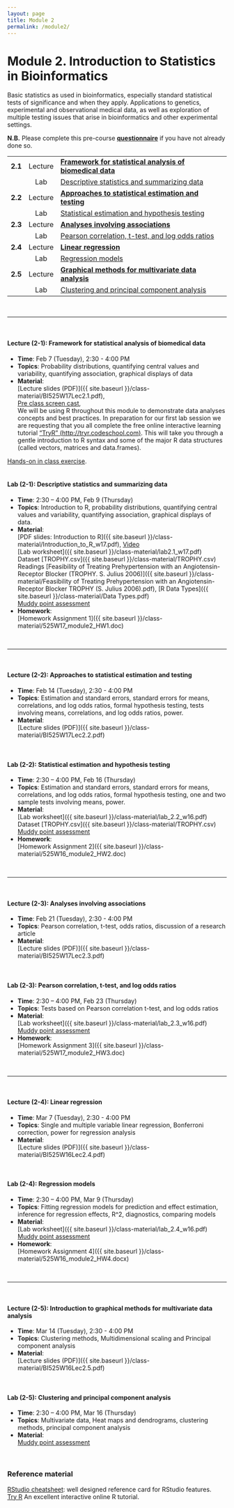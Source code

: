 ```yaml
---
layout: page
title: Module 2
permalink: /module2/
---
```



# Module 2. Introduction to Statistics in Bioinformatics

Basic statistics as used in bioinformatics, especially standard statistical tests of significance and when they apply. Applications to genetics, experimental and observational medical data, as well as exploration of multiple testing issues that arise in bioinformatics and other experimental settings.  


  
**N.B.**  Please complete this pre-course [**questionnaire**](http://tinyurl.com/bioinf525-questions) if you have not already done so. 




|         |           |                          | 
| :-----: |:---------:| :----------------------- | 
| **2.1** | Lecture  | [**Framework for statistical analysis of biomedical data**](#2.1) | 
|         | Lab | [Descriptive statistics and summarizing data](#2.1) | 
| **2.2** | Lecture | [**Approaches to statistical estimation and testing**](#2.2)  | 
|         | Lab | [Statistical estimation and hypothesis testing](#2.2)  | 
| **2.3** | Lecture | [**Analyses involving associations**](#2.3)   | 
|         | Lab | [Pearson correlation, t-test, and log odds ratios](#2.3) | 
| **2.4** | Lecture | [**Linear regression**](#2.4)                 | 
|         | Lab | [Regression models](#2.4)  | 
| **2.5** | Lecture | [**Graphical methods for multivariate data analysis**](#2.5) | 
|         | Lab | [Clustering and principal component analysis](#2.5)  | 


<br>

---
<a name="2.1"></a>
<br>

#### Lecture (2-1): **Framework for statistical analysis of biomedical data**
- **Time**: 		Feb 7 (Tuesday), 2:30 - 4:00 PM
- **Topics**: 
Probability distributions, quantifying central values and variability, quantifying association, graphical displays of data
- **Material**:  
[Lecture slides (PDF)]({{ site.baseurl }}/class-material/BI525W17Lec2.1.pdf),  
[Pre class screen cast](https://vimeo.com/151178510),  
We will be using R throughout this module to demonstrate data analyses concepts and best practices.  In preparation for our first lab session we are requesting that you all complete the free online interactive learning tutorial [“TryR” (http://tryr.codeschool.com)](http://tryr.codeschool.com).  This will take you through a gentle introduction to R syntax and some of the major R data structures (called vectors, matrices and data.frames).  


<script async class="speakerdeck-embed" data-id="95cf77439df54785a9716718af8d05a0" data-ratio="1.33333333333333" src="//speakerdeck.com/assets/embed.js"></script>

[Hands-on in class exercise](https://github.com/bioboot/web-2016/blob/gh-pages/class-material/R_basics.md).  
<br>

#### Lab (2-1): 	**Descriptive statistics and summarizing data**
- **Time**: 		2:30 – 4:00 PM, Feb 9 (Thursday)
- **Topics**:
Introduction to R, probability distributions, quantifying central values and variability, quantifying association, graphical displays of data.
- **Material**:  
[PDF slides: Introduction to R]({{ site.baseurl }}/class-material/Introduction_to_R_w17.pdf), [Video](https://www.youtube.com/watch?v=BlFUKYwwksk)  
[Lab worksheet]({{ site.baseurl }}/class-material/lab2.1_w17.pdf)  
Dataset [TROPHY.csv]({{ site.baseurl }}/class-material/TROPHY.csv)  
Readings [Feasibility of Treating Prehypertension with an Angiotensin-Receptor Blocker (TROPHY. S. Julius 2006)]({{ site.baseurl }}/class-material/Feasibility of Treating Prehypertension with an Angiotensin-Receptor Blocker TROPHY (S. Julius 2006).pdf), [R Data Types]({{ site.baseurl }}/class-material/Data Types.pdf)  
[Muddy point assessment](https://docs.google.com/forms/d/1cMIZVNnQj5YUmo_Dl3hPqg4bPx3tP0LoKkqj5WpzP6k/viewform)  
- **Homework**:  
[Homework Assignment 1]({{ site.baseurl }}/class-material/525W17_module2_HW1.doc)  

<br>

---
<a name="2.2"></a>
<br>


#### Lecture (2-2): **Approaches to statistical estimation and testing**
- **Time**: 		Feb 14 (Tuesday), 2:30 - 4:00 PM
- **Topics**:
Estimation and standard errors, standard errors for means, correlations, and log odds ratios, formal hypothesis testing, tests involving means, correlations, and log odds ratios, power.
- **Material**:  
[Lecture slides (PDF)]({{ site.baseurl }}/class-material/BI525W17Lec2.2.pdf)  

<br>

#### Lab (2-2): 	**Statistical estimation and hypothesis testing**
- **Time**: 		2:30 – 4:00 PM, Feb 16 (Thursday)
- **Topics**: 
Estimation and standard errors, standard errors for means, correlations, and log odds ratios, formal hypothesis testing, one and two sample tests involving means, power.
- **Material**:  
[Lab worksheet]({{ site.baseurl }}/class-material/lab_2.2_w16.pdf)  
Dataset [TROPHY.csv]({{ site.baseurl }}/class-material/TROPHY.csv)  
[Muddy point assessment](https://docs.google.com/forms/d/1pBpHR8kFX4YKklD1Vzha0UgEYqRs3povnH47HrFk7fM/viewform)  
- **Homework**:  
[Homework Assignment 2]({{ site.baseurl }}/class-material/525W16_module2_HW2.doc)  


<br>

---
<a name="2.3"></a>
<br>

#### Lecture (2-3): **Analyses involving associations**
- **Time**: 		Feb 21 (Tuesday), 2:30 - 4:00 PM
- **Topics**:
Pearson correlation, t-test, odds ratios, discussion of a research article
- **Material**:  
[Lecture slides (PDF)]({{ site.baseurl }}/class-material/BI525W17Lec2.3.pdf)  

<br>

#### Lab (2-3): 	**Pearson correlation, t-test, and log odds ratios**
- **Time**: 		2:30 – 4:00 PM, Feb 23 (Thursday)
- **Topics**:
Tests based on Pearson correlation t-test, and log odds ratios
- **Material**:  
[Lab worksheet]({{ site.baseurl }}/class-material/lab_2.3_w16.pdf)  
[Muddy point assessment](https://docs.google.com/a/umich.edu/forms/d/1P_ldx1K8BJUr2V9ahi4HXymnjvrXXv-hMiopHrkQjIs/viewform)  
- **Homework**:  
[Homework Assignment 3]({{ site.baseurl }}/class-material/525W17_module2_HW3.doc)  

<br>

---
<a name="2.4"></a>
<br>

#### Lecture (2-4): **Linear regression**
- **Time**: 		Mar 7 (Tuesday), 2:30 - 4:00 PM
- **Topics**:
Single and multiple variable linear regression, Bonferroni correction, power for regression analysis
- **Material**:  
[Lecture slides (PDF)]({{ site.baseurl }}/class-material/BI525W16Lec2.4.pdf)  

<br>

#### Lab (2-4): 	**Regression models**
- **Time**: 		2:30 – 4:00 PM, Mar 9 (Thursday)
- **Topics**:
Fitting regression models for prediction and effect estimation, inference for regression effects, R^2, diagnostics, comparing models
- **Material**:  
[Lab worksheet]({{ site.baseurl }}/class-material/lab_2.4_w16.pdf)  
[Muddy point assessment](https://docs.google.com/forms/d/1tpTEqpT837pSm_8NEty3vUE-7nIMDY3_nx3mGlk5qmg/viewform)  
- **Homework**:  
[Homework Assignment 4]({{ site.baseurl }}/class-material/525W16_module2_HW4.docx)  

<br>

---
<a name="2.5"></a>
<br>

#### Lecture (2-5): **Introduction to graphical methods for multivariate data analysis** 
- **Time**: 		Mar 14 (Tuesday), 2:30 - 4:00 PM
- **Topics**:
Clustering methods, Multidimensional scaling and Principal component analysis
- **Material**:  
[Lecture slides (PDF)]({{ site.baseurl }}/class-material/BI525W16Lec2.5.pdf)  


<br>

#### Lab (2-5): 	**Clustering and principal component analysis**
- **Time**: 		2:30 – 4:00 PM, Mar 16 (Thursday)
- **Topics**:
Multivariate data, Heat maps and dendrograms, clustering methods, principal component analysis 
- **Material**:  
[Muddy point assessment](https://docs.google.com/forms/d/1B2xIMitIxIhYxkvn_kZ4eKDREhZksoGwBX6NtzWIRQE/viewform)

<br>

### Reference material
[RStudio cheatsheet](http://www.rstudio.com/wp-content/uploads/2016/01/rstudio-IDE-cheatsheet.pdf): well designed reference card for RStudio features.  
[Try R]() An excellent interactive online R tutorial.  
<!--- files dont exist yet...
[Slides-2.1]()
[Slides-2.2]()
-->

